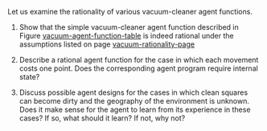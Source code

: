 Let us examine the rationality of various
vacuum-cleaner agent functions.<br>
1.  Show that the simple vacuum-cleaner agent function described in
    Figure <a class="insideBookFigRef" target="_blank" href="https://aimacode.github.io/figures/vacuum-agent-function-table.png">vacuum-agent-function-table</a> is indeed
    rational under the assumptions listed on page <a class="pageRef" title="" href="#">vacuum-rationality-page</a><br>

2.  Describe a rational agent function for the case in which each
    movement costs one point. Does the corresponding agent program
    require internal state?<br>

3.  Discuss possible agent designs for the cases in which clean squares
    can become dirty and the geography of the environment is unknown.
    Does it make sense for the agent to learn from its experience in
    these cases? If so, what should it learn? If not, why not?<br>
